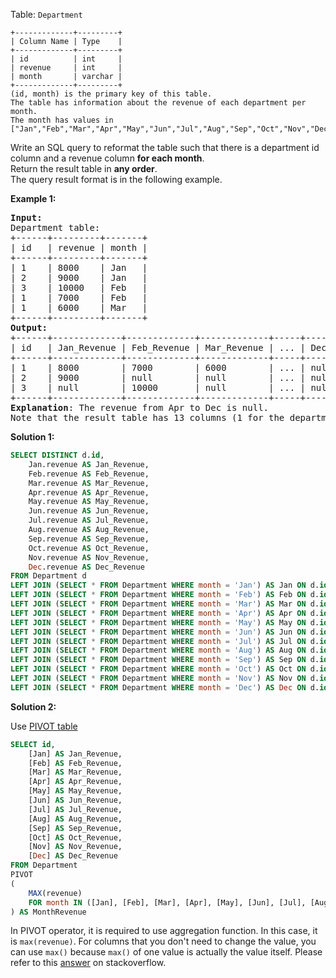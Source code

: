 Table: `Department`
```
+-------------+---------+
| Column Name | Type    |
+-------------+---------+
| id          | int     |
| revenue     | int     |
| month       | varchar |
+-------------+---------+
(id, month) is the primary key of this table.
The table has information about the revenue of each department per month.
The month has values in ["Jan","Feb","Mar","Apr","May","Jun","Jul","Aug","Sep","Oct","Nov","Dec"].
 ```

Write an SQL query to reformat the table such that there is a department id column and a revenue column **for each month**.  
Return the result table in **any order**.  
The query result format is in the following example.

**Example 1:**

<pre>
<b>Input:</b> 
Department table:
+------+---------+-------+
| id   | revenue | month |
+------+---------+-------+
| 1    | 8000    | Jan   |
| 2    | 9000    | Jan   |
| 3    | 10000   | Feb   |
| 1    | 7000    | Feb   |
| 1    | 6000    | Mar   |
+------+---------+-------+
<b>Output:</b> 
+------+-------------+-------------+-------------+-----+-------------+
| id   | Jan_Revenue | Feb_Revenue | Mar_Revenue | ... | Dec_Revenue |
+------+-------------+-------------+-------------+-----+-------------+
| 1    | 8000        | 7000        | 6000        | ... | null        |
| 2    | 9000        | null        | null        | ... | null        |
| 3    | null        | 10000       | null        | ... | null        |
+------+-------------+-------------+-------------+-----+-------------+
<b>Explanation</b>: The revenue from Apr to Dec is null.
Note that the result table has 13 columns (1 for the department id + 12 for the months).
</pre>

**Solution 1:**
```sql
SELECT DISTINCT d.id, 
	Jan.revenue AS Jan_Revenue, 
	Feb.revenue AS Feb_Revenue, 
	Mar.revenue AS Mar_Revenue, 
	Apr.revenue AS Apr_Revenue, 
	May.revenue AS May_Revenue, 
	Jun.revenue AS Jun_Revenue, 
	Jul.revenue AS Jul_Revenue, 
	Aug.revenue AS Aug_Revenue, 
	Sep.revenue AS Sep_Revenue, 
	Oct.revenue AS Oct_Revenue, 
	Nov.revenue AS Nov_Revenue, 
	Dec.revenue AS Dec_Revenue
FROM Department d
LEFT JOIN (SELECT * FROM Department WHERE month = 'Jan') AS Jan ON d.id = Jan.id
LEFT JOIN (SELECT * FROM Department WHERE month = 'Feb') AS Feb ON d.id = Feb.id
LEFT JOIN (SELECT * FROM Department WHERE month = 'Mar') AS Mar ON d.id = Mar.id
LEFT JOIN (SELECT * FROM Department WHERE month = 'Apr') AS Apr ON d.id = Apr.id
LEFT JOIN (SELECT * FROM Department WHERE month = 'May') AS May ON d.id = May.id
LEFT JOIN (SELECT * FROM Department WHERE month = 'Jun') AS Jun ON d.id = Jun.id
LEFT JOIN (SELECT * FROM Department WHERE month = 'Jul') AS Jul ON d.id = Jul.id
LEFT JOIN (SELECT * FROM Department WHERE month = 'Aug') AS Aug ON d.id = Aug.id
LEFT JOIN (SELECT * FROM Department WHERE month = 'Sep') AS Sep ON d.id = Sep.id
LEFT JOIN (SELECT * FROM Department WHERE month = 'Oct') AS Oct ON d.id = Oct.id
LEFT JOIN (SELECT * FROM Department WHERE month = 'Nov') AS Nov ON d.id = Nov.id
LEFT JOIN (SELECT * FROM Department WHERE month = 'Dec') AS Dec ON d.id = Dec.id
```  


**Solution 2:**
  
Use [PIVOT table](https://docs.microsoft.com/en-us/sql/t-sql/queries/from-using-pivot-and-unpivot?view=sql-server-ver15)
```sql
SELECT id,
    [Jan] AS Jan_Revenue,
    [Feb] AS Feb_Revenue,
    [Mar] AS Mar_Revenue,
    [Apr] AS Apr_Revenue,
    [May] AS May_Revenue,
    [Jun] AS Jun_Revenue,
    [Jul] AS Jul_Revenue,
    [Aug] AS Aug_Revenue,
    [Sep] AS Sep_Revenue,
    [Oct] AS Oct_Revenue,
    [Nov] AS Nov_Revenue,
    [Dec] AS Dec_Revenue
FROM Department
PIVOT
(   
	MAX(revenue)
	FOR month IN ([Jan], [Feb], [Mar], [Apr], [May], [Jun], [Jul], [Aug], [Sep], [Oct], [Nov], [Dec])
) AS MonthRevenue
```

In PIVOT operator, it is required to use aggregation function. In this case, it is `max(revenue)`. For columns that you don't need to change the value, you can use `max()` because `max()` of one value is actually the value itself. Please refer to this [answer](https://stackoverflow.com/questions/1343145/tsql-pivot-without-aggregate-function) on stackoverflow.